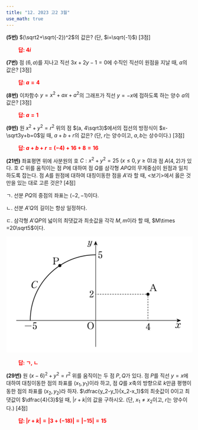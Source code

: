 ```yaml
---
title: "12. 2023 고2 3월"
use_math: true
---
```


**(5번)** $(\sqrt2+\sqrt{-2})^2$의 값은? (단, $i=\sqrt{-1}$) [3점]

**<span style="color: red;">$\qquad$답: $4i$</span>**

**(7번)** 점 $(6, a)$를 지나고 직선 $3x+2y-1=0$에 수직인 직선이 원점을 지날 때, $a$의 값은? [3점]

**<span style="color: red;">$\qquad$답: $a=4$</span>**

**(8번)** 이차함수 $y=x^2+ax+a^2$의 그래프가 직선 $y=-x$에 접하도록 하는 양수 $a$의 값은? [3점]

**<span style="color: red;">$\qquad$답: $a=1$</span>**

**(9번)** 원 $x^2+y^2=r^2$ 위의 점 $(a, 4\sqrt3)$에서의 접선의 방정식이 $x-\sqrt3y+b=0$일 때, $a+b+r$의 값은? (단, $r$는 양수이고, $a, b$는 상수이다.) [3점]

**<span style="color: red;">$\qquad$답: $a+b+r=(-4)+16+8=16$</span>**

**(21번)** 좌표평면 위에 사분원의 호 $C: x^2+y^2=25\ (x\le 0, y\ge0)$과 점 $A(4, 2)$가 있다. 호 $C$ 위를 움직이는 점 $P$에 대하여 점 $Q$를 삼각형 $APQ$의 무게중심이 원점과 일치하도록 잡는다. 점 $A$를 원점에 대하여 대칭이동한 점을 $A'$라 할 때, $<$보기$>$에서 옳은 것만을 있는 대로 고른 것은? [4점]

ㄱ. 선분 $PQ$의 중점의 좌표는 $(-2, -1)$이다. 

ㄴ. 선분 $A'Q$의 길이는 항상 일정하다.

ㄷ. 삼각형 $A'QP$의 넓이의 최댓값과 최솟값을 각각 $M, m$이라 할 때, $M\times =20\sqrt5$이다.

<img src="/assets/Pasted image 20240324084103.png"/>

**<span style="color: red;">$\qquad$답: ㄱ, ㄴ</span>**

**(29번)** 원 $(x-6)^2+y^2=r^2$ 위를 움직이는 두 점 $P, Q$가 있다. 점 $P$를 직선 $y=x$에 대하여 대칭이동한 점의 좌표를 $(x_1, y_1)$이라 하고, 점 $Q$를 $x$축의 방향으로 $k$만큼 평행이동한 점의 좌표를 $(x_2, y_2)$라 하자. $\dfrac{y_2-y_1}{x_2-x_1}$의 최솟값이 $0$이고 최댓값이 $\dfrac{4}{3}$일 때, $\lvert r+k\rvert$의 값을 구하시오. (단, $x_1\ne x_2$이고, $r$는 양수이다.) [4점]

**<span style="color: red;">$\qquad$답: $\lvert r+k\rvert=\lvert 3+(-18)\rvert=\lvert -15\rvert=15$</span>**
